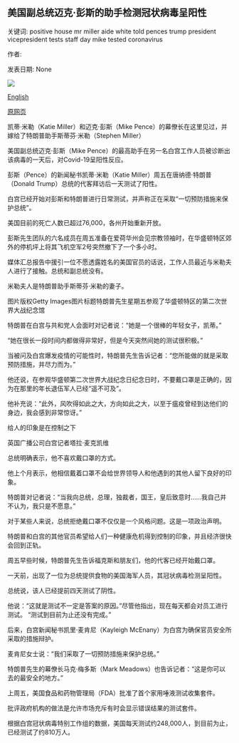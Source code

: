 ## 美国副总统迈克·彭斯的助手检测冠状病毒呈阳性

关键词: positive house mr miller aide white told pences trump president vicepresident tests staff day mike tested coronavirus

作者: 

发表日期: None

![](https://ichef.bbci.co.uk/news/1024/branded_news/15695/production/_112210778_gettyimages-1208127011.jpg)

[English](US%20Vice-President%20Mike%20Pence%27s%20aide%20tests%20positive%20for%20coronavirus.md)

[原网页](https://www.bbc.com/news/world-us-canada-52595700)

凯蒂·米勒（Katie Miller）和迈克·彭斯（Mike Pence）的幕僚长在这里见过，并嫁给了特朗普助手斯蒂芬·米勒（Stephen Miller）

美国副总统迈克·彭斯（Mike Pence）的最高助手在另一名白宫工作人员被诊断出该病毒的一天后，对Covid-19呈阳性反应。

彭斯（Pence）的新闻秘书凯蒂·米勒（Katie Miller）周五在唐纳德·特朗普（Donald Trump）总统的代客拜访后一天测试了阳性。

白宫已经开始对彭斯和特朗普进行日常测试，并声称正在采取“一切预防措施来保护总统”。

美国目前的死亡人数已超过76,000，各州开始重新开放。

彭斯先生团队的六名成员在周五准备在爱荷华州会见宗教领袖时，在华盛顿特区郊外的停机坪上将其飞机空军2号突然撤下了一个多小时。

媒体汇总报告中援引一位不愿透露姓名的美国官员的话说，工作人员最近与米勒夫人进行了接触。总统和副总统没有。

米勒夫人是特朗普助手斯蒂芬·米勒的妻子。

图片版权Getty Images图片标题特朗普先生星期五参观了华盛顿特区的第二次世界大战纪念馆

特朗普在白宫与共和党人会面时对记者说：“她是一个很棒的年轻女子，凯蒂。”

“她在很长一段时间内都做得非常好，但是今天突然间她的测试很积极。”

当被问及白宫爆发疫情的可能性时，特朗普先生告诉记者：“您所能做的就是采取预防措施，并尽力而为。”

他还说，在参观华盛顿第二次世界大战纪念日纪念日时，不要戴口罩是正确的，因为在那里的年长退伍军人已经“遥不可及”。

他补充说：“此外，风吹得如此之大，方向如此之大，以至于瘟疫曾经到达他们的身边，我会感到非常惊讶。”

给人的印象是在控制之下

英国广播公司白宫记者塔拉·麦克凯维

总统明确表示，他不喜欢戴口罩的方式。

他上个月表示，他相信戴着口罩不会给世界领导人和他遇到的其他人留下良好的印象。

特朗普对记者说：“当我向总统，总理，独裁者，国王，皇后致意时……我自己并不认为，我只是不愿意。”

对于某些人来说，总统拒绝戴口罩不仅仅是一个风格问题。这是一项政治声明。

特朗普和白宫的其他官员希望给人们一种健康危机得到控制的印象，并且经济很快会回到正轨。

周五早些时候，特朗普先生告诉福克斯和朋友们，他的代客已经开始戴口罩。

一天前，出现了一位为总统提供食物的美国海军人员，其冠状病毒检测呈阳性。

总统说，该人已经提前四天测试了阴性。

他说：“这就是测试不一定是答案的原因。”尽管他指出，现在每天都会对员工进行测试。 “测试到目前为止还没有完成。”

后来，白宫新闻秘书凯里·麦肯尼（Kayleigh McEnany）为白宫为确保官员安全所采取的措施辩护。

麦肯尼女士说：“我们采取了一切预防措施来保护总统。”

特朗普先生的幕僚长马克·梅多斯（Mark Meadows）也告诉记者：“这是你可以去的最安全的地方。”

上周五，美国食品和药物管理局（FDA）批准了首个家用唾液测试收集套件。

批评政府机构的做法是允许市场充斥有时会显示错误结果的测试套件。

根据白宫冠状病毒特别工作组的数据，美国每天测试约248,000人，到目前为止，已经测试了约810万人。